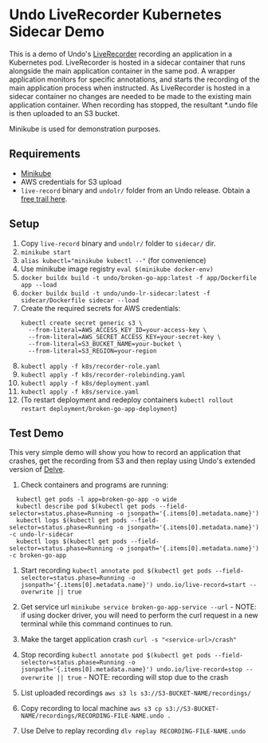 # Undo LiveRecorder Kubernetes Sidecar Demo

This is a demo of Undo's [LiveRecorder](https://docs.undo.io/UsingTheLiveRecorderTool.html) recording an application in a Kubernetes pod.
LiveRecorder is hosted in a sidecar container that runs alongside the main application container in the same pod.
A wrapper application monitors for specific annotations, and starts the recording of the main application process when instructed. 
As LiveRecorder is hosted in a sidecar container no changes are needed to be made to the existing main application container.
When recording has stopped, the resultant *.undo file is then uploaded to an S3 bucket.

Minikube is used for demonstration purposes.

## Requirements

- [Minikube](https://minikube.sigs.k8s.io/docs/)
- AWS credentials for S3 upload
- `live-record` binary and `undolr/` folder from an Undo release. Obtain a [free trail here](https://undo.io/udb-free-trial/).


## Setup

1. Copy `live-record` binary and `undolr/` folder to `sidecar/` dir.
1. `minikube start`
1. `alias kubectl="minikube kubectl --"` (for convenience)
1. Use minikube image registry `eval $(minikube docker-env)`
1. `docker buildx build -t undo/broken-go-app:latest -f app/Dockerfile app --load`
1. `docker buildx build -t undo/undo-lr-sidecar:latest -f sidecar/Dockerfile sidecar --load`
1. Create the required secrets for AWS credentials:
   ```
   kubectl create secret generic s3 \
     --from-literal=AWS_ACCESS_KEY_ID=your-access-key \
     --from-literal=AWS_SECRET_ACCESS_KEY=your-secret-key \
     --from-literal=S3_BUCKET_NAME=your-bucket \
     --from-literal=S3_REGION=your-region
   ```
1. `kubectl apply -f k8s/recorder-role.yaml`
1. `kubectl apply -f k8s/recorder-rolebinding.yaml`
1. `kubectl apply -f k8s/deployment.yaml`
1. `kubectl apply -f k8s/service.yaml`
1. (To restart deployment and redeploy containers `kubectl rollout restart deployment/broken-go-app-deployment`)

## Test Demo

This very simple demo will show you how to record an application that crashes, get the recording from S3 and then replay using Undo's extended version of [Delve](https://docs.undo.io/GoDelve.html).

1. Check containers and programs are running:
```
  kubectl get pods -l app=broken-go-app -o wide
  kubectl describe pod $(kubectl get pods --field-selector=status.phase=Running -o jsonpath='{.items[0].metadata.name}')
  kubectl logs $(kubectl get pods --field-selector=status.phase=Running -o jsonpath='{.items[0].metadata.name}') -c undo-lr-sidecar
  kubectl logs $(kubectl get pods --field-selector=status.phase=Running -o jsonpath='{.items[0].metadata.name}') -c broken-go-app
```
1. Start recording `kubectl annotate pod $(kubectl get pods --field-selector=status.phase=Running -o jsonpath='{.items[0].metadata.name}') undo.io/live-record=start --overwrite || true`
1. Get service url `minikube service broken-go-app-service --url` - NOTE: if using docker driver, you will need to perform the curl request in a new terminal while this command continues to run.
1. Make the target application crash `curl -s "<service-url>/crash"`
1. Stop recording `kubectl annotate pod $(kubectl get pods --field-selector=status.phase=Running -o jsonpath='{.items[0].metadata.name}') undo.io/live-record=stop --overwrite || true` - NOTE: recording will stop due to the crash

1. List uploaded recordings `aws s3 ls s3://S3-BUCKET-NAME/recordings/`
1. Copy recording to local machine `aws s3 cp s3://S3-BUCKET-NAME/recordings/RECORDING-FILE-NAME.undo .`
1. Use Delve to replay recording `dlv replay RECORDING-FILE-NAME.undo`